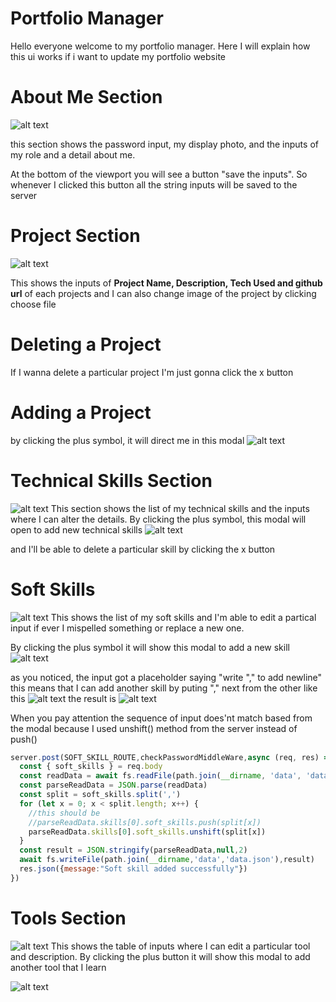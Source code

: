 # Portfolio Manager
Hello everyone welcome to my portfolio manager. Here I will explain how this ui works if i want to update my portfolio website

# About Me Section

![alt text](image-2.png)

this section shows the password input, my display photo, and the inputs of my role and a detail about me.

At the bottom of the viewport you will see a button "save the inputs". So whenever I clicked this button all the string inputs will be saved to the server

# Project Section
![alt text](image.png)

This shows the inputs of <strong>Project Name, Description, Tech Used and github url</strong> of each projects and I can also change image of the project by clicking choose file

# Deleting a Project
If I wanna delete a particular project I'm just gonna click the x button

# Adding a Project
by clicking the plus symbol, it will direct me in this modal 
![alt text](image-1.png)

# Technical Skills Section

![alt text](image-3.png)
This section shows the list of my technical skills and the inputs where I can alter the details. By clicking the plus symbol, this modal will open to add new technical skills
![alt text](image-4.png)

and I'll be able to delete a particular skill by clicking the x button

# Soft Skills
![alt text](image-5.png)
This shows the list of my soft skills and I'm able to edit a partical input if ever I mispelled something or replace a new one.

By clicking the plus symbol it will show this modal to add a new skill
![alt text](image-6.png)

as you noticed, the input got a placeholder saying "write "," to add newline" this means that I can add another skill by puting "," next from the other like this
![alt text](image-8.png)
the result is
![alt text](image-7.png)

When you pay attention the sequence of input does'nt match based from the modal because I used unshift() method from the server instead of push()
```javascript
server.post(SOFT_SKILL_ROUTE,checkPasswordMiddleWare,async (req, res) => {
  const { soft_skills } = req.body
  const readData = await fs.readFile(path.join(__dirname, 'data', 'data.json'))
  const parseReadData = JSON.parse(readData)
  const split = soft_skills.split(',')
  for (let x = 0; x < split.length; x++) {
    //this should be 
    //parseReadData.skills[0].soft_skills.push(split[x])
    parseReadData.skills[0].soft_skills.unshift(split[x])
  }
  const result = JSON.stringify(parseReadData,null,2)
  await fs.writeFile(path.join(__dirname,'data','data.json'),result)
  res.json({message:"Soft skill added successfully"})
})
```

# Tools Section

![alt text](image-9.png)
This shows the table of inputs where I can edit a particular tool and description. By clicking the plus button it will show this modal to add another tool that I learn

![alt text](image-10.png)
